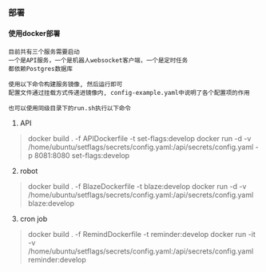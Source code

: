 ### 部署

#### 使用docker部署

```
目前共有三个服务需要启动
一个是API服务，一个是机器人websocket客户端，一个是定时任务
都依赖Postgres数据库

使用以下命令构建服务镜像, 然后运行即可
配置文件通过挂载方式传递进镜像内, config-example.yaml中说明了各个配置项的作用

也可以使用同级目录下的run.sh执行以下命令
```

1. API
> docker build . -f APIDockerfile  -t set-flags:develop
> docker run -d -v /home/ubuntu/setflags/secrets/config.yaml:/api/secrets/config.yaml -p 8081:8080 set-flags:develop

2. robot
> docker build . -f BlazeDockerfile  -t blaze:develop
> docker run -d -v /home/ubuntu/setflags/secrets/config.yaml:/api/secrets/config.yaml blaze:develop

3. cron job
> docker build . -f RemindDockerfile  -t reminder:develop
> docker run -it -v /home/ubuntu/setflags/secrets/config.yaml:/api/secrets/config.yaml reminder:develop
